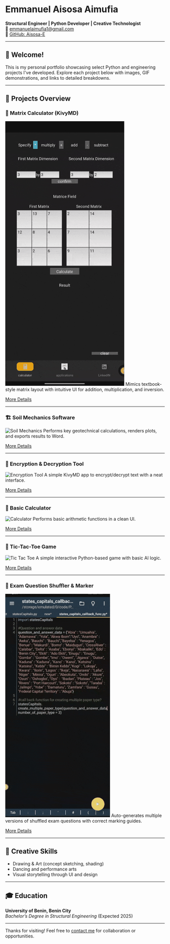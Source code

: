 # Emmanuel Aisosa Aimufia

**Structural Engineer | Python Developer | Creative Technologist**  
📧 emmanuelaimufia1@gmail.com  
🔗 [GitHub: Aisosa-E](https://github.com/Aisosa-E)  

---

## 👋 Welcome!
This is my personal portfolio showcasing select Python and engineering projects I've developed. Explore each project below with images, GIF demonstrations, and links to detailed breakdowns.

---

## 🔧 Projects Overview

### 🧮 Matrix Calculator (KivyMD)
![Matrix Calculator](images/matrix_placeholder.gif)
Mimics textbook-style matrix layout with intuitive UI for addition, multiplication, and inversion.

[More Details](matrix-calculator/README.md)

---

### 🏗️ Soil Mechanics Software
![Soil Mechanics](images/soil_placeholder.gif)
Performs key geotechnical calculations, renders plots, and exports results to Word.

[More Details](soil-mechanics-tool/README.md)

---

### 🔐 Encryption & Decryption Tool
![Encryption Tool](images/encryption_placeholder.gif)
A simple KivyMD app to encrypt/decrypt text with a neat interface.

[More Details](encryption-tool/README.md)

---

### 🧮 Basic Calculator
![Calculator](images/calculator_placeholder.gif)
Performs basic arithmetic functions in a clean UI.

[More Details](basic-calculator/README.md)

---

### 🎲 Tic-Tac-Toe Game
![Tic Tac Toe](images/tictactoe_placeholder.gif)
A simple interactive Python-based game with basic AI logic.

[More Details](tic-tac-toe-game/README.md)

---

### 📝 Exam Question Shuffler & Marker
![Shuffler](images/shuffler_placeholder.gif)
Auto-generates multiple versions of shuffled exam questions with correct marking guides.

[More Details](exam-question-shuffler/README.md)

---

## 🧠 Creative Skills
- Drawing & Art (concept sketching, shading)
- Dancing and performance arts
- Visual storytelling through UI and design

---

## 🎓 Education
**University of Benin, Benin City**  
*Bachelor’s Degree in Structural Engineering* (Expected 2025)

---

Thanks for visiting! Feel free to [contact me](mailto:emmanuelaimufia1@gmail.com) for collaboration or opportunities.


<!--
**Aisosa-E/Aisosa-E** is a ✨ _special_ ✨ repository because its `README.md` (this file) appears on your GitHub profile.

Here are some ideas to get you started:

- 🔭 I’m currently working on ...
- 🌱 I’m currently learning ...
- 👯 I’m looking to collaborate on ...
- 🤔 I’m looking for help with ...
- 💬 Ask me about ...
- 📫 How to reach me: ...
- 😄 Pronouns: ...
- ⚡ Fun fact: ...
-->
